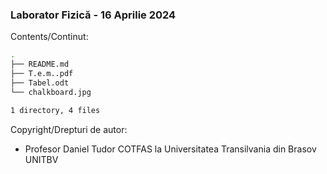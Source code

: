 ### Laborator Fizică - 16 Aprilie 2024

Contents/Continut: 

```sh
.
├── README.md
├── T.e.m..pdf
├── Tabel.odt
└── chalkboard.jpg

1 directory, 4 files
```

Copyright/Drepturi de autor:
* Profesor Daniel Tudor COTFAS la Universitatea Transilvania din Brasov UNITBV
